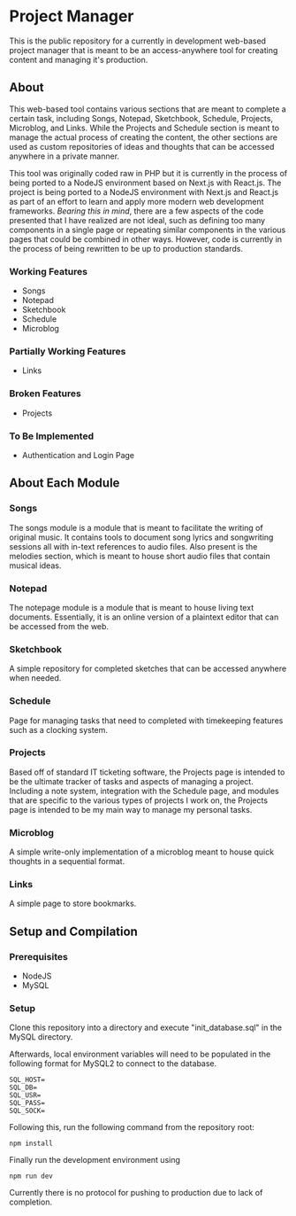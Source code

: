 # Project Manager

This is the public repository for a currently in development web-based project manager that is meant to be an access-anywhere tool for creating content and managing it's production.

## About

This web-based tool contains various sections that are meant to complete a certain task, including Songs, Notepad, Sketchbook, Schedule,
Projects, Microblog, and Links. While the Projects and Schedule section is meant to manage the actual process of creating the content, the other
sections are used as custom repositories of ideas and thoughts that can be accessed anywhere in a private manner.

This tool was originally coded raw in PHP but it is currently in the process of being ported to a NodeJS environment based on Next.js with React.js.
The project is being ported to a NodeJS environment with Next.js and React.js as part of an effort to learn and apply more modern web development frameworks.
*Bearing this in mind*, there are a few aspects of the code presented that I have realized are not ideal, such as defining too many components in a single page
or repeating similar components in the various pages that could be combined in other ways. However, code is currently in the process of being rewritten
to be up to production standards.

### Working Features

- Songs
- Notepad
- Sketchbook
- Schedule
- Microblog

### Partially Working Features

- Links

### Broken Features

- Projects

### To Be Implemented

- Authentication and Login Page

## About Each Module

### Songs

The songs module is a module that is meant to facilitate the writing of 
original music. It contains tools to document song lyrics and songwriting sessions all with in-text references to audio files. Also
present is the melodies section, which is meant to house short audio files that contain musical ideas.

### Notepad

The notepage module is a module that is meant to house living text documents. Essentially, it is an online version of a plaintext editor that can be accessed from the web.

### Sketchbook

A simple repository for completed sketches that can be accessed anywhere when needed.

### Schedule

Page for managing tasks that need to completed with timekeeping features such as a clocking system.

### Projects

Based off of standard IT ticketing software, the Projects page is intended to be the ultimate tracker of tasks and aspects of managing a project. Including a note system, integration with the Schedule page, and modules that are specific to the various types of projects I work on, the Projects page is intended to be my main way to manage my personal tasks.

### Microblog

A simple write-only implementation of a microblog meant to house quick thoughts in a sequential format.

### Links

A simple page to store bookmarks.

## Setup and Compilation

### Prerequisites

- NodeJS
- MySQL

### Setup

Clone this repository into a directory and execute "init_database.sql" in the MySQL directory.

Afterwards, local environment variables will need to be populated in the following format for MySQL2 to connect to the database.

```
SQL_HOST=
SQL_DB=
SQL_USR=
SQL_PASS=
SQL_SOCK=
```

Following this, run the following command from the repository root:

```
npm install
```

Finally run the development environment using
```
npm run dev
```
Currently there is no protocol for pushing to production due to lack of completion.